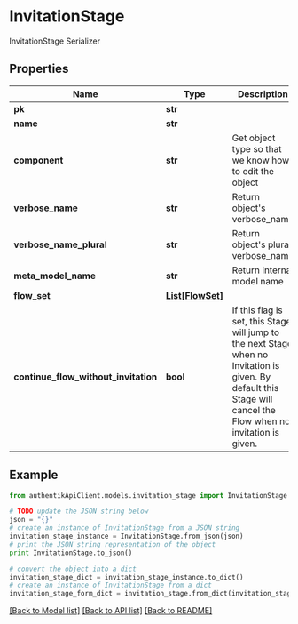 # InvitationStage

InvitationStage Serializer

## Properties
Name | Type | Description | Notes
------------ | ------------- | ------------- | -------------
**pk** | **str** |  | [readonly] 
**name** | **str** |  | 
**component** | **str** | Get object type so that we know how to edit the object | [readonly] 
**verbose_name** | **str** | Return object&#39;s verbose_name | [readonly] 
**verbose_name_plural** | **str** | Return object&#39;s plural verbose_name | [readonly] 
**meta_model_name** | **str** | Return internal model name | [readonly] 
**flow_set** | [**List[FlowSet]**](FlowSet.md) |  | [optional] 
**continue_flow_without_invitation** | **bool** | If this flag is set, this Stage will jump to the next Stage when no Invitation is given. By default this Stage will cancel the Flow when no invitation is given. | [optional] 

## Example

```python
from authentikApiClient.models.invitation_stage import InvitationStage

# TODO update the JSON string below
json = "{}"
# create an instance of InvitationStage from a JSON string
invitation_stage_instance = InvitationStage.from_json(json)
# print the JSON string representation of the object
print InvitationStage.to_json()

# convert the object into a dict
invitation_stage_dict = invitation_stage_instance.to_dict()
# create an instance of InvitationStage from a dict
invitation_stage_form_dict = invitation_stage.from_dict(invitation_stage_dict)
```
[[Back to Model list]](../README.md#documentation-for-models) [[Back to API list]](../README.md#documentation-for-api-endpoints) [[Back to README]](../README.md)


